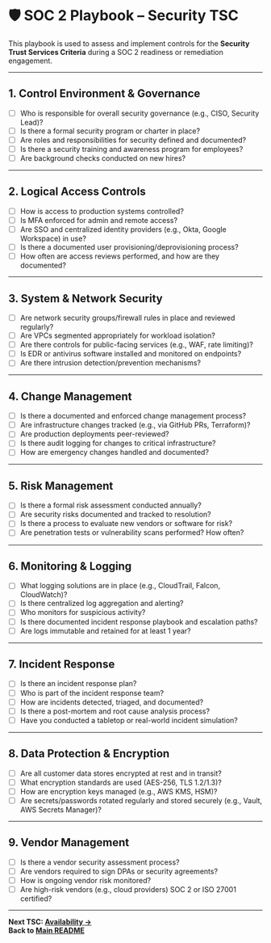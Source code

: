 # 🛡️ SOC 2 Playbook – Security TSC

This playbook is used to assess and implement controls for the **Security Trust Services Criteria** during a SOC 2 readiness or remediation engagement.

---

##  1. Control Environment & Governance

- [ ] Who is responsible for overall security governance (e.g., CISO, Security Lead)?
- [ ] Is there a formal security program or charter in place?
- [ ] Are roles and responsibilities for security defined and documented?
- [ ] Is there a security training and awareness program for employees?
- [ ] Are background checks conducted on new hires?

---

##  2. Logical Access Controls

- [ ] How is access to production systems controlled?
- [ ] Is MFA enforced for admin and remote access?
- [ ] Are SSO and centralized identity providers (e.g., Okta, Google Workspace) in use?
- [ ] Is there a documented user provisioning/deprovisioning process?
- [ ] How often are access reviews performed, and how are they documented?

---

##  3. System & Network Security

- [ ] Are network security groups/firewall rules in place and reviewed regularly?
- [ ] Are VPCs segmented appropriately for workload isolation?
- [ ] Are there controls for public-facing services (e.g., WAF, rate limiting)?
- [ ] Is EDR or antivirus software installed and monitored on endpoints?
- [ ] Are there intrusion detection/prevention mechanisms?

---

##  4. Change Management

- [ ] Is there a documented and enforced change management process?
- [ ] Are infrastructure changes tracked (e.g., via GitHub PRs, Terraform)?
- [ ] Are production deployments peer-reviewed?
- [ ] Is there audit logging for changes to critical infrastructure?
- [ ] How are emergency changes handled and documented?

---

##  5. Risk Management

- [ ] Is there a formal risk assessment conducted annually?
- [ ] Are security risks documented and tracked to resolution?
- [ ] Is there a process to evaluate new vendors or software for risk?
- [ ] Are penetration tests or vulnerability scans performed? How often?

---

##  6. Monitoring & Logging

- [ ] What logging solutions are in place (e.g., CloudTrail, Falcon, CloudWatch)?
- [ ] Is there centralized log aggregation and alerting?
- [ ] Who monitors for suspicious activity?
- [ ] Is there documented incident response playbook and escalation paths?
- [ ] Are logs immutable and retained for at least 1 year?

---

##  7. Incident Response

- [ ] Is there an incident response plan?
- [ ] Who is part of the incident response team?
- [ ] How are incidents detected, triaged, and documented?
- [ ] Is there a post-mortem and root cause analysis process?
- [ ] Have you conducted a tabletop or real-world incident simulation?

---

##  8. Data Protection & Encryption

- [ ] Are all customer data stores encrypted at rest and in transit?
- [ ] What encryption standards are used (AES-256, TLS 1.2/1.3)?
- [ ] How are encryption keys managed (e.g., AWS KMS, HSM)?
- [ ] Are secrets/passwords rotated regularly and stored securely (e.g., Vault, AWS Secrets Manager)?

---

##  9. Vendor Management

- [ ] Is there a vendor security assessment process?
- [ ] Are vendors required to sign DPAs or security agreements?
- [ ] How is ongoing vendor risk monitored?
- [ ] Are high-risk vendors (e.g., cloud providers) SOC 2 or ISO 27001 certified?

---

**Next TSC: [Availability →](./AVAILABILITY_TSC_PLAYBOOK.md)**  
**Back to [Main README](./README.md)**  
